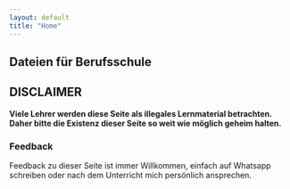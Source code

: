 ```yaml
---
layout: default
title: "Home"
---
```


## Dateien für Berufsschule

## DISCLAIMER

**Viele Lehrer werden diese Seite als illegales Lernmaterial betrachten. Daher bitte die Existenz dieser Seite so weit wie möglich geheim halten.**

### Feedback

Feedback zu dieser Seite ist immer Willkommen, einfach auf Whatsapp schreiben oder nach dem Unterricht mich persönlich ansprechen.
